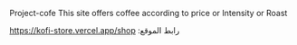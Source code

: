 Project-cofe 
This site offers coffee according to price or Intensity
 or Roast



https://kofi-store.vercel.app/shop :رابط الموقع 
